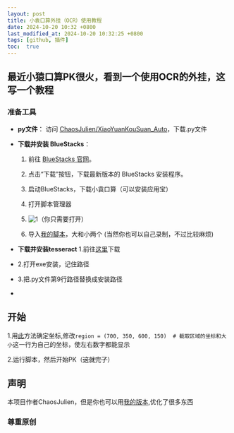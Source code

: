 ```yaml
---
layout: post
title: 小袁口算外挂（OCR）使用教程
date: 2024-10-20 10:32 +0800
last_modified_at: 2024-10-20 10:32:25 +0800
tags: [github, 插件]
toc:  true
---
```

## 最近小猿口算PK很火，看到一个使用OCR的外挂，这写一个教程
### 准备工具

- **py文件**：
  访问 [ChaosJulien/XiaoYuanKouSuan_Auto](https://github.com/ChaosJulien/XiaoYuanKouSuan_Auto)，下载.py文件

- **下载并安装 BlueStacks**：
  1. 前往 [BlueStacks 官网](https://www.bluestacks.com/)。

  2. 点击“下载”按钮，下载最新版本的 BlueStacks 安装程序。

  3. 启动BlueStacks，下载小袁口算（可以安装应用宝）

  4. 打开脚本管理器

  5. ![1](https://support.bluestacks.com/hc/article_attachments/29494526391181)（你只需要打开）

  6. 导入[我的脚本](https://github.com/ChaosJulien/XiaoYuanKouSuan_Auto/issues/35#issuecomment-2424898458)，大和小两个
     (当然你也可以自己录制，不过比较麻烦)

- **下载并安装tesseract**
  1.前往[这里](https://digi.bib.uni-mannheim.de/tesseract/)下载
-
  2.打开exe安装，记住路径
-
  3.把.py文件第9行路径替换成安装路径
-
## 开始

  1.用[此](https://github.com/ChaosJulien/XiaoYuanKouSuan_Auto/issues/38#issuecomment-2424890330)方法确定坐标,修改`region = (700, 350, 600, 150)  # 截取区域的坐标和大小`这一行为自己的坐标，使左右数字都能显示


  2.运行脚本，然后开始PK（~~这就完了~~）

## 声明
本项目作者ChaosJulien，但是你也可以用[我的版本](https://github.com/Eternity-Sky/XiaoYuanKouSuan_Auto),优化了很多东西

### **尊重原创**
